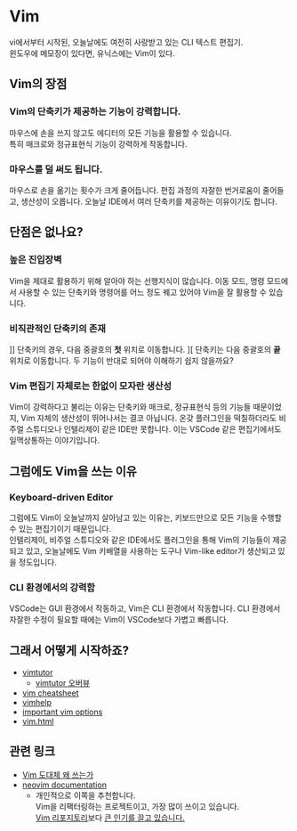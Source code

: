 # Vim

vi에서부터 시작된, 오늘날에도 여전히 사랑받고 있는 CLI 텍스트 편집기.   
윈도우에 메모장이 있다면, 유닉스에는 Vim이 있다.

## Vim의 장점

### Vim의 단축키가 제공하는 기능이 강력합니다.

마우스에 손을 쓰지 않고도 에디터의 모든 기능을 활용할 수 있습니다.   
특히 매크로와 정규표현식 기능이 강력하게 작동합니다.

### 마우스를 덜 써도 됩니다.

마우스로 손을 옮기는 횟수가 크게 줄어듭니다. 편집 과정의 자잘한 번거로움이 줄어들고, 생산성이 오릅니다. 오늘날 IDE에서 여러 단축키를 제공하는 이유이기도 합니다.

## 단점은 없나요?

### 높은 진입장벽

Vim을 제대로 활용하기 위해 알아야 하는 선행지식이 많습니다. 이동 모드, 명령 모드에서 사용할 수 있는 단축키와 명령어를 어느 정도 꿰고 있어야 Vim을 잘 활용할 수 있습니다.

### 비직관적인 단축키의 존재

]] 단축키의 경우, 다음 중괄호의 **첫** 위치로 이동합니다. ][ 단축키는 다음 중괄호의 **끝** 위치로 이동합니다. 두 기능이 반대로 되어야 이해하기 쉽지 않을까요?

### Vim 편집기 자체로는 한없이 모자란 생산성

Vim이 강력하다고 불리는 이유는 단축키와 매크로, 정규표현식 등의 기능들 때문이었지, Vim 자체의 생산성이 뛰어나서는 결코 아닙니다. 온갖 플러그인을 떡칠하더라도 비주얼 스튜디오나 인텔리제이 같은 IDE만 못합니다. 이는 VSCode 같은 편집기에서도 일맥상통하는 이야기입니다.

## 그럼에도 Vim을 쓰는 이유

### Keyboard-driven Editor

그럼에도 Vim이 오늘날까지 살아남고 있는 이유는, 키보드만으로 모든 기능을 수행할 수 있는 편집기이기 때문입니다.  
인텔리제이, 비주얼 스튜디오와 같은 IDE에서도 플러그인을 통해 Vim의 기능들이 제공되고 있고, 오늘날에도 Vim 키배열을 사용하는 도구나 Vim-like editor가 생산되고 있을 정도입니다.

### CLI 환경에서의 강력함

VSCode는 GUI 환경에서 작동하고, Vim은 CLI 환경에서 작동합니다. CLI 환경에서 자잘한 수정이 필요할 때에는 Vim이 VSCode보다 가볍고 빠릅니다.

## 그래서 어떻게 시작하죠?

- [vimtutor](https://github.com/vim/vim/blob/master/runtime/tutor/tutor.ko.utf-8)
  - [vimtutor 오버뷰](https://wormwlrm.github.io/2023/04/16/Learn-Vim-with-Vimtutor.html)
- [vim cheatsheet](https://vim.rtorr.com/lang/ko)
- [vimhelp](https://vimhelp.org/)
- [important vim options](https://linuxhint.com/important_vim_settings/)
- [vim.html](https://www.phys.hawaii.edu/~mza/PC/vim.html)

## 관련 링크

- [Vim 도대체 왜 쓰는가](https://bengi.kr/1349)
- [neovim documentation](https://neovim.io/doc/user/)
  - 개인적으로 이쪽을 추천합니다.   
  Vim을 리팩터링하는 프로젝트이고, 가장 많이 쓰이고 있습니다.   
  [Vim 리포지토리](https://github.com/vim/vim)보다 [큰 인기를 끌고 있습니다.](https://github.com/neovim/neovim)